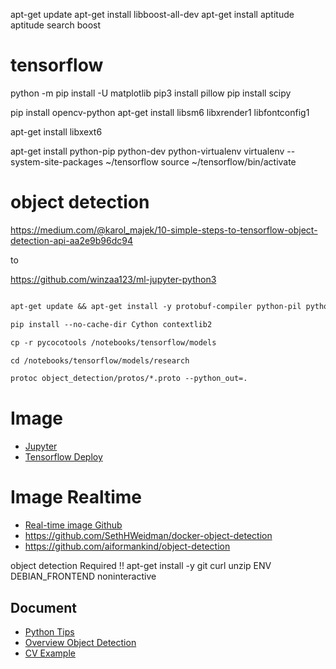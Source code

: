 apt-get update
apt-get install libboost-all-dev
apt-get install aptitude
aptitude search boost

# tensorflow

python -m pip install -U matplotlib
pip3 install pillow
pip install scipy

pip install opencv-python
apt-get install libsm6 libxrender1 libfontconfig1

apt-get install libxext6

apt-get install python-pip python-dev python-virtualenv
virtualenv --system-site-packages ~/tensorflow
source ~/tensorflow/bin/activate

# object detection

https://medium.com/@karol_majek/10-simple-steps-to-tensorflow-object-detection-api-aa2e9b96dc94

to

https://github.com/winzaa123/ml-jupyter-python3
```md

apt-get update && apt-get install -y protobuf-compiler python-pil python-lxml python-tk

pip install --no-cache-dir Cython contextlib2

cp -r pycocotools /notebooks/tensorflow/models

cd /notebooks/tensorflow/models/research

protoc object_detection/protos/*.proto --python_out=.
```

# Image

- [Jupyter]( https://towardsdatascience.com/tensorflow-object-detection-with-docker-from-scratch-5e015b639b0b)
- [Tensorflow Deploy](https://medium.com/@pierrepaci/deploy-tensorflow-object-detection-model-in-less-than-5-minutes-604e6bb0bb04)

# Image Realtime

- [Real-time image Github](https://github.com/datitran/object_detector_app)
- https://github.com/SethHWeidman/docker-object-detection
- https://github.com/aiformankind/object-detection

object detection Required !!
apt-get install -y git curl unzip
ENV DEBIAN_FRONTEND noninteractive 

## Document

- [Python Tips](http://book.pythontips.com/en/latest/index.html)
- [Overview Object Detection](https://medium.com/nanonets/how-to-easily-detect-objects-with-deep-learning-on-raspberrypi-225f29635c74)
- [CV Example](https://yoyoinwanderland.github.io/CV-Applications/)